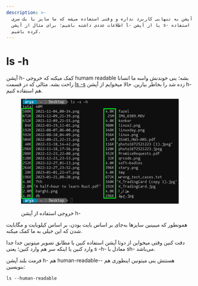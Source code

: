 ```yaml
---
description: >-
  این آپشن به تنهایی کاربرد نداره و وقتی استفاده می‌شه که ما سایز یا یک سری
  اطلاعات عددی داشته باشیم؛ برای مثال از آپشن l- یا از آپشن s- و ... استفاده
  کرده باشیم.
---
```


# ls -h

آپشن h- کمک میکنه که خروجی humam readable بشه؛ ینی خوندنش واسه ما انسانا راحت بشه. مثالی که در قسمت [ls -s](ls-s.md) زده شد را بخاطر بیارین. حالا میخوایم از آپشن h- هم استفاده کنیم.

<figure><img src="../../.gitbook/assets/image (1) (2) (1).png" alt=""><figcaption><p>خروجی استفاده از آپشن h-</p></figcaption></figure>

همونطور که میبینین سایز‌ها به‌جای بر اساس بایت بودن، بر اساس کیلوبایت و مگابایت شدن که این خیلی به ما کمک میکنه.

دقت کنین وقتی میخواین از دوتا آپشن استفاده کنین یا مطابق تصویر میتونین جدا جدا وارد کنین یا اینکه سر هم وارد کنین؛ یعنی s -h- معادل با sh- می‌باشد.

فرمت بلند آپشن h- هم human-readable-- هستنش ینی میتونین اینطوری هم بنویسین:

```
ls --human-readable
```
